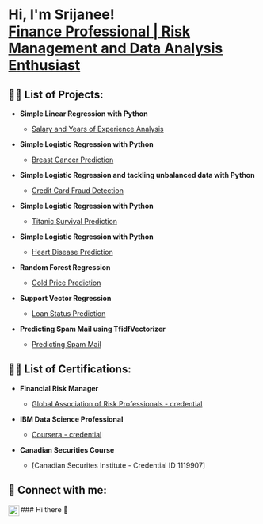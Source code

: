 <h1>Hi, I'm Srijanee! <br/><a href="https://www.linkedin.com/in/srijanee-goswami-frm/">Finance Professional | Risk Management and Data Analysis Enthusiast</a></h1>

<h2>👨‍💻 List of Projects:</h2>

- <b>Simple Linear Regression with Python</b>
  - [Salary and Years of Experience Analysis](https://github.com/srijaneegoswami/srijaneegoswami/blob/main/Salary%20and%20Years%20of%20Experience%20Analysis.ipynb)

- <b>Simple Logistic Regression with Python</b>
  - [Breast Cancer Prediction](https://github.com/srijaneegoswami/srijaneegoswami/blob/main/Cancer%20Prediction%20-%20Logistic%20Regression.ipynb)
 
- <b>Simple Logistic Regression and tackling unbalanced data with Python</b>
  - [Credit Card Fraud Detection](https://github.com/srijaneegoswami/srijaneegoswami/blob/main/Credit%20Card%20Fraud%20Detection%20using%20Python.ipynb)

- <b>Simple Logistic Regression with Python</b>
  - [Titanic Survival Prediction](https://github.com/srijaneegoswami/srijaneegoswami/blob/main/Titanic%20Survival%20Prediction%20with%20Logistic%20Regression.ipynb)

- <b>Simple Logistic Regression with Python</b>
  - [Heart Disease Prediction](https://github.com/srijaneegoswami/srijaneegoswami/blob/main/Heart%20Disease%20Prediction%20using%20Logistic%20Regression.ipynb)
 
- <b>Random Forest Regression</b>
  - [Gold Price Prediction](https://github.com/srijaneegoswami/srijaneegoswami/blob/main/Gold%20Price%20Prediction%20with%20RandomForest%20Regression.ipynb)

- <b>Support Vector Regression</b>
  - [Loan Status Prediction](https://github.com/srijaneegoswami/srijaneegoswami/blob/main/Loan%20Status%20Prediction%20using%20Machine%20Learning.ipynb)
 
- <b>Predicting Spam Mail using TfidfVectorizer</b>
  - [Predicting Spam Mail](https://github.com/srijaneegoswami/srijaneegoswami/blob/main/Predicting%20Spam%20Mail%20using%20TfidfVectorizer%20(A%20Binary%20Classification%20Problem).ipynb)

<h2>👨‍💻 List of Certifications:</h2>

- <b>Financial Risk Manager</b>
  - [Global Association of Risk Professionals - credential](https://my.garp.org/DigitalBadgeFRM?id=0031W00002EGtrjQAD)
 
- <b>IBM Data Science Professional</b>
  - [Coursera - credential](https://www.coursera.org/account/accomplishments/specialization/QEN7QB6UDAVG)

- <b>Canadian Securities Course</b>
  - [Canadian Securites Institute - Credential ID 1119907]

<h2> 🤳 Connect with me:</h2>

[<img align="left" alt="JoshMadakor | LinkedIn" width="22px" src="https://cdn.jsdelivr.net/npm/simple-icons@v3/icons/linkedin.svg" />][linkedin]

[linkedin]: https://www.linkedin.com/in/srijanee-goswami-frm/

<!--
**joshmadakor1/joshmadakor1** is a ✨ _special_ ✨ repository because its `README.md` (this file) appears on your GitHub profile.

Here are some ideas to get you started:

- 🔭 I’m currently working on ...
- 🌱 I’m currently learning ...
- 👯 I’m looking to collaborate on ...
- 🤔 I’m looking for help with ...
- 💬 Ask me about ...
- 📫 How to reach me: ...
- 😄 Pronouns: ...
- ⚡ Fun fact: ...
-->### Hi there 👋

<!--
**srijaneegoswami/srijaneegoswami** is a ✨ _special_ ✨ repository because its `README.md` (this file) appears on your GitHub profile.

Here are some ideas to get you started:

- 🔭 I’m currently working on ...
- 🌱 I’m currently learning ...
- 👯 I’m looking to collaborate on ...
- 🤔 I’m looking for help with ...
- 💬 Ask me about ...
- 📫 How to reach me: ...
- 😄 Pronouns: ...
- ⚡ Fun fact: ...
-->
